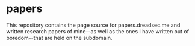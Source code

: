 # papers
This repository contains the page source for papers.dreadsec.me and written research papers of mine--as well as the ones I have written out of boredom--that are held on the subdomain.
